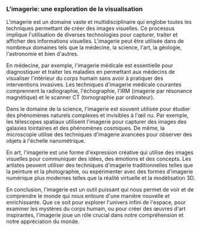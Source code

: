 ### L'imagerie: une exploration de la visualisation

L'imagerie est un domaine vaste et multidisciplinaire qui englobe toutes les techniques permettant de créer des images visuelles. Ce processus implique l'utilisation de diverses technologies pour capturer, traiter et afficher des informations visuelles. L'imagerie peut être utilisée dans de nombreux domaines tels que la médecine, la science, l'art, la géologie, l'astronomie et bien d'autres.

En médecine, par exemple, l'imagerie médicale est essentielle pour diagnostiquer et traiter les maladies en permettant aux médecins de visualiser l'intérieur du corps humain sans avoir à pratiquer des interventions invasives. Les techniques d'imagerie médicale courantes comprennent la radiographie, l'échographie, l'IRM (imagerie par résonance magnétique) et le scanner CT (tomographie par ordinateur).

Dans le domaine de la science, l'imagerie est souvent utilisée pour étudier des phénomènes naturels complexes et invisibles à l'œil nu. Par exemple, les télescopes spatiaux utilisent l'imagerie pour capturer des images des galaxies lointaines et des phénomènes cosmiques. De même, la microscopie utilise des techniques d'imagerie avancées pour observer des objets à l'échelle nanométrique.

En art, l'imagerie est une forme d'expression créative qui utilise des images visuelles pour communiquer des idées, des émotions et des concepts. Les artistes peuvent utiliser des techniques d'imagerie traditionnelles telles que la peinture et la photographie, ou expérimenter avec des formes d'imagerie numérique plus modernes telles que la réalité virtuelle et la modélisation 3D.

En conclusion, l'imagerie est un outil puissant qui nous permet de voir et de comprendre le monde qui nous entoure d'une manière nouvelle et enrichissante. Que ce soit pour explorer l'univers infini de l'espace, pour examiner les mystères du corps humain, ou pour créer des œuvres d'art inspirantes, l'imagerie joue un rôle crucial dans notre compréhension et notre appréciation du monde.